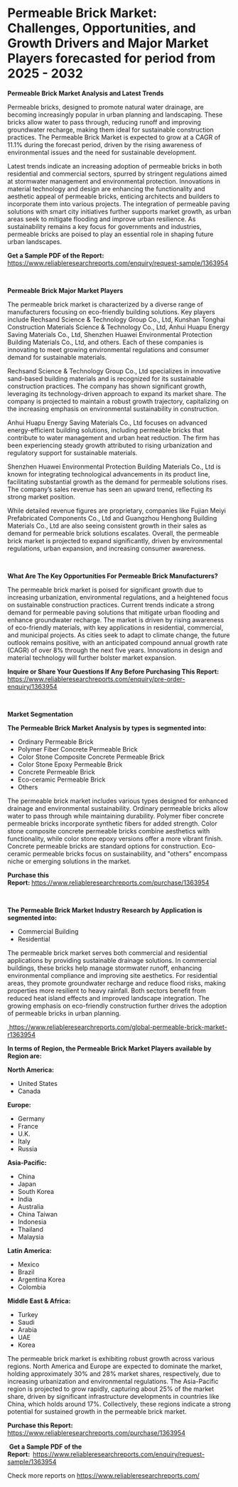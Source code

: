 <p><h1>Permeable Brick Market: Challenges, Opportunities, and Growth Drivers and Major Market Players forecasted for period from 2025 - 2032</h1></p><p><strong>Permeable Brick Market Analysis and Latest Trends</strong></p>
<p><p>Permeable bricks, designed to promote natural water drainage, are becoming increasingly popular in urban planning and landscaping. These bricks allow water to pass through, reducing runoff and improving groundwater recharge, making them ideal for sustainable construction practices. The Permeable Brick Market is expected to grow at a CAGR of 11.1% during the forecast period, driven by the rising awareness of environmental issues and the need for sustainable development.</p><p>Latest trends indicate an increasing adoption of permeable bricks in both residential and commercial sectors, spurred by stringent regulations aimed at stormwater management and environmental protection. Innovations in material technology and design are enhancing the functionality and aesthetic appeal of permeable bricks, enticing architects and builders to incorporate them into various projects. The integration of permeable paving solutions with smart city initiatives further supports market growth, as urban areas seek to mitigate flooding and improve urban resilience. As sustainability remains a key focus for governments and industries, permeable bricks are poised to play an essential role in shaping future urban landscapes.</p></p>
<p><strong>Get a Sample PDF of the Report:&nbsp;</strong> <a href="https://www.reliableresearchreports.com/enquiry/request-sample/1363954?utm_campaign=3349&utm_medium=2&utm_source=Github&utm_content=ia&utm_term=01042025&utm_id=permeable-brick">https://www.reliableresearchreports.com/enquiry/request-sample/1363954</a></p>
<p>&nbsp;</p>
<p><strong>Permeable Brick Major Market Players</strong></p>
<p><p>The permeable brick market is characterized by a diverse range of manufacturers focusing on eco-friendly building solutions. Key players include Rechsand Science & Technology Group Co., Ltd, Kunshan Tonghai Construction Materials Science & Technology Co., Ltd, Anhui Huapu Energy Saving Materials Co., Ltd, Shenzhen Huawei Environmental Protection Building Materials Co., Ltd, and others. Each of these companies is innovating to meet growing environmental regulations and consumer demand for sustainable materials.</p><p>Rechsand Science & Technology Group Co., Ltd specializes in innovative sand-based building materials and is recognized for its sustainable construction practices. The company has shown significant growth, leveraging its technology-driven approach to expand its market share. The company is projected to maintain a robust growth trajectory, capitalizing on the increasing emphasis on environmental sustainability in construction.</p><p>Anhui Huapu Energy Saving Materials Co., Ltd focuses on advanced energy-efficient building solutions, including permeable bricks that contribute to water management and urban heat reduction. The firm has been experiencing steady growth attributed to rising urbanization and regulatory support for sustainable materials.</p><p>Shenzhen Huawei Environmental Protection Building Materials Co., Ltd is known for integrating technological advancements in its product line, facilitating substantial growth as the demand for permeable solutions rises. The company’s sales revenue has seen an upward trend, reflecting its strong market position.</p><p>While detailed revenue figures are proprietary, companies like Fujian Meiyi Prefabricated Components Co., Ltd and Guangzhou Henghong Building Materials Co., Ltd are also seeing consistent growth in their sales as demand for permeable brick solutions escalates. Overall, the permeable brick market is projected to expand significantly, driven by environmental regulations, urban expansion, and increasing consumer awareness.</p></p>
<p>&nbsp;</p>
<p><strong>What Are The Key Opportunities For Permeable Brick Manufacturers?</strong></p>
<p><p>The permeable brick market is poised for significant growth due to increasing urbanization, environmental regulations, and a heightened focus on sustainable construction practices. Current trends indicate a strong demand for permeable paving solutions that mitigate urban flooding and enhance groundwater recharge. The market is driven by rising awareness of eco-friendly materials, with key applications in residential, commercial, and municipal projects. As cities seek to adapt to climate change, the future outlook remains positive, with an anticipated compound annual growth rate (CAGR) of over 8% through the next five years. Innovations in design and material technology will further bolster market expansion.</p></p>
<p><strong>Inquire or Share Your Questions If Any Before Purchasing This Report:</strong> <a href="https://www.reliableresearchreports.com/enquiry/pre-order-enquiry/1363954?utm_campaign=3349&utm_medium=2&utm_source=Github&utm_content=ia&utm_term=01042025&utm_id=permeable-brick">https://www.reliableresearchreports.com/enquiry/pre-order-enquiry/1363954</a></p>
<p>&nbsp;</p>
<p><strong>Market Segmentation</strong></p>
<p><strong>The Permeable Brick Market Analysis by types is segmented into:</strong></p>
<p><ul><li>Ordinary Permeable Brick</li><li>Polymer Fiber Concrete Permeable Brick</li><li>Color Stone Composite Concrete Permeable Brick</li><li>Color Stone Epoxy Permeable Brick</li><li>Concrete Permeable Brick</li><li>Eco-ceramic Permeable Brick</li><li>Others</li></ul></p>
<p><p>The permeable brick market includes various types designed for enhanced drainage and environmental sustainability. Ordinary permeable bricks allow water to pass through while maintaining durability. Polymer fiber concrete permeable bricks incorporate synthetic fibers for added strength. Color stone composite concrete permeable bricks combine aesthetics with functionality, while color stone epoxy versions offer a more vibrant finish. Concrete permeable bricks are standard options for construction. Eco-ceramic permeable bricks focus on sustainability, and "others" encompass niche or emerging solutions in the market.</p></p>
<p><strong>Purchase this Report:&nbsp;</strong><a href="https://www.reliableresearchreports.com/purchase/1363954?utm_campaign=3349&utm_medium=2&utm_source=Github&utm_content=ia&utm_term=01042025&utm_id=permeable-brick">https://www.reliableresearchreports.com/purchase/1363954</a></p>
<p>&nbsp;</p>
<p><strong>The Permeable Brick Market Industry Research by Application is segmented into:</strong></p>
<p><ul><li>Commercial Building</li><li>Residential</li></ul></p>
<p><p>The permeable brick market serves both commercial and residential applications by providing sustainable drainage solutions. In commercial buildings, these bricks help manage stormwater runoff, enhancing environmental compliance and improving site aesthetics. For residential areas, they promote groundwater recharge and reduce flood risks, making properties more resilient to heavy rainfall. Both sectors benefit from reduced heat island effects and improved landscape integration. The growing emphasis on eco-friendly construction further drives the adoption of permeable bricks in urban planning.</p></p>
<p><a href="https://www.reliableresearchreports.com/global-permeable-brick-market-r1363954?utm_campaign=3349&utm_medium=2&utm_source=Github&utm_content=ia&utm_term=01042025&utm_id=permeable-brick">&nbsp;https://www.reliableresearchreports.com/global-permeable-brick-market-r1363954</a></p>
<p><strong>In terms of Region, the Permeable Brick Market Players available by Region are:</strong></p>
<p>
    <p> <strong> North America: </strong>
        <ul>
            <li>United States</li>
            <li>Canada</li>
        </ul>
        </p> 
    <p> <strong> Europe: </strong>
        <ul>
            <li>Germany</li>
            <li>France</li>
            <li>U.K.</li>
            <li>Italy</li>
            <li>Russia</li>
        </ul>
        </p> 
    <p> <strong> Asia-Pacific: </strong>
        <ul>
            <li>China</li>
            <li>Japan</li>
            <li>South Korea</li>
            <li>India</li>
            <li>Australia</li>
            <li>China Taiwan</li>
            <li>Indonesia</li>
            <li>Thailand</li>
            <li>Malaysia</li>
        </ul>
        </p> 
    <p> <strong> Latin America: </strong>
        <ul>
            <li>Mexico</li>
            <li>Brazil</li>
            <li>Argentina Korea</li>
            <li>Colombia</li>
        </ul>
        </p> 
    <p> <strong> Middle East & Africa: </strong>
        <ul>
            <li>Turkey</li>
            <li>Saudi</li>
            <li>Arabia</li>
            <li>UAE</li>
            <li>Korea</li>
        </ul>
    </p>
    </p>
<p><p>The permeable brick market is exhibiting robust growth across various regions. North America and Europe are expected to dominate the market, holding approximately 30% and 28% market shares, respectively, due to increasing urbanization and environmental regulations. The Asia-Pacific region is projected to grow rapidly, capturing about 25% of the market share, driven by significant infrastructure developments in countries like China, which holds around 17%. Collectively, these regions indicate a strong potential for sustained growth in the permeable brick market.</p></p>
<p><strong>Purchase this Report: </strong><a href="https://www.reliableresearchreports.com/purchase/1363954?utm_campaign=3349&utm_medium=2&utm_source=Github&utm_content=ia&utm_term=01042025&utm_id=permeable-brick">https://www.reliableresearchreports.com/purchase/1363954</a></p>
<p>&nbsp;<strong>Get a Sample PDF of the Report:&nbsp;&nbsp;</strong><a href="https://www.reliableresearchreports.com/enquiry/request-sample/1363954?utm_campaign=3349&utm_medium=2&utm_source=Github&utm_content=ia&utm_term=01042025&utm_id=permeable-brick">https://www.reliableresearchreports.com/enquiry/request-sample/1363954</a></p>
<p><strong></strong></p>
<p>Check more reports on <a href="https://www.reliableresearchreports.com/?utm_campaign=3349&utm_medium=2&utm_source=Github&utm_content=ia&utm_term=01042025&utm_id=permeable-brick">https://www.reliableresearchreports.com/</a></p>
